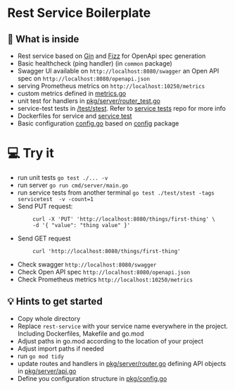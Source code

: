 # Rest Service Boilerplate

## :gift: What is inside
- Rest service based on [Gin](https://github.com/gin-gonic/gin) and [Fizz](https://github.com/wI2L/fizz) for OpenApi spec generation
- Basic healthcheck (ping handler) (in `common` package)
- Swagger UI available on `http://localhost:8080/swagger` an Open API spec on `http://localhost:8080/openapi.json`
- serving Prometheus metrics on `http://localhost:10250/metrics`
- custom metrics defined in [metrics.go](pkg/metrics/custom_metrics.go)
- unit test for handlers in [pkg/server/router_test.go](pkg/server/router_test.go)
- service-test tests in [/test/stest](test/stest/service_test.go). Refer to [service tests](https://github.com/num30/api-integration-test#rest-api-integration-test-example) repo for more info
- Dockerfiles for service and [service test](Int.Dockerfile)
- Basic configuration [config.go](pkg/config.go) based on [config](https://github.com/num30/config) package

# :computer: Try it
- run unit tests `go test ./... -v`
- run server `go run cmd/server/main.go` 
- run service tests from another terminal `go test ./test/stest -tags servicetest  -v -count=1`
- Send PUT request:
```
        curl -X 'PUT' 'http://localhost:8080/things/first-thing' \
        -d '{ "value": "thing value" }'  
```
- Send GET request 
```
        curl 'http://localhost:8080/things/first-thing'
```
- Check swagger `http://localhost:8080/swagger`
- Check Open API spec `http://localhost:8080/openapi.json`
- Check Prometheus metrics `http://localhost:10250/metrics`


## :bulb: Hints to get started 

- Copy whole directory 
- Replace `rest-service` with your service name everywhere in the project. Including Dockerfiles,  Makefile and go.mod
- Adjust paths in go.mod according to the location of your project
- Adjust import paths if needed
- run `go mod tidy`
- update routes and handlers in [pkg/server/router.go](pkg/server/router.go) defining API objects in [pkg/server/api.go](pkg/server/api.go)
- Define you configuration structure in [pkg/config.go](pkg/config.go)

